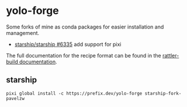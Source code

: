 # yolo-forge

Some forks of mine as conda packages for easier installation and management.

- [starship/starship #6335](https://github.com/starship/starship/pull/6335) add support for pixi

The full documentation for the recipe format can be found in the [rattler-build documentation](https://rattler.build/latest/reference/recipe_file).

## starship

```
pixi global install -c https://prefix.dev/yolo-forge starship-fork-pavelzw
```
